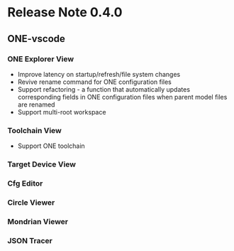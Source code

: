 # Release Note 0.4.0

## ONE-vscode

### ONE Explorer View

- Improve latency on startup/refresh/file system changes
- Revive rename command for ONE configuration files
- Support refactoring - a function that automatically updates corresponding fields in ONE configuration files when parent model files are renamed
- Support multi-root workspace
### Toolchain View

- Support ONE toolchain

### Target Device View

### Cfg Editor

### Circle Viewer

### Mondrian Viewer

### JSON Tracer
